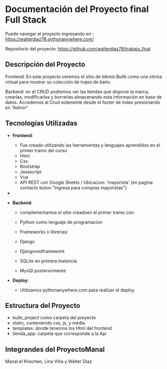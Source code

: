 # Documentación del Proyecto final Full Stack

Puede navegar el proyecto ingresando en : https://walterdiaz78.pythonanywhere.com/

Repositorio del proyecto: https://github.com/walterdiaz78/trabajo_final

## Descripción del Proyecto

Frontend: En este proyecto veremos el sitio de bikinis Bullé como una vitrina virtual para mostrar su colección de trajes de baño.

Backend: en el CRUD podremos ver las tiendas que dispone la marca, crearlas, modificarlas y borrarlas almacenando esta información en base de datos. 
Accedemos al Crud solamente desde el footer de index presionando en “Admin”
## Tecnologías Utilizadas

- **Frontend**:
   - Fue creado utilizando las herramientas y lenguajes aprendidos en el primer tramo del curso
	- Html
	- Css
	- Bootstrap
	- Javascript
	- Vue
	- API REST con Google Sheets / Ubicacion: 'mayorista' (en pagina contacto boton "Ingresa para compras mayoristas")
 - 

- **Backend**:
	- complementamos el sitio creadoen el primer tramo con:

	- Python como lenguaje de programacion

	- Frameworks o librerías: 
	- Django
	- Djangorestframework
	- SQLite en primera instancia
	- MysQl posteriormente 


- **Deploy**:

  - Utilizamos pythonanywhere.com para realizar el deploy

## Estructura del Proyecto

- bulle_project como carpeta del proyecto
- static, conteniendo css, js, y media
- templates: donde tenemos los Html del frontend
- tienda_app: carpeta que corresponde a la Api
## Integrandes del ProyectoManal 

Manal el Khechen, Lina Viña y Walter Diaz
